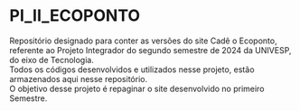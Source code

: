 # PI_II_ECOPONTO
Repositório designado para conter as versões do site Cadê o Ecoponto, referente ao Projeto Integrador do segundo semestre de 2024 da UNIVESP, do eixo de Tecnologia.<br>
Todos os códigos desenvolvidos e utilizados nesse projeto, estão armazenados aqui nesse repositório.<br>
O objetivo desse projeto é repaginar o site desenvolvido no primeiro Semestre.
